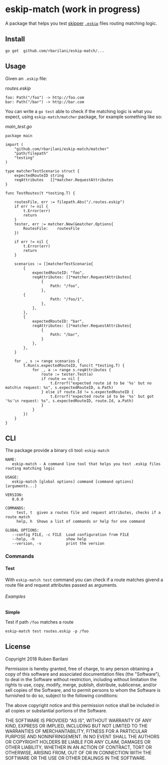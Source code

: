 # eskip-match (work in progress)

A package that helps you test [skipper](https://github.com/zalando/skipper) [`.eskip`](https://zalando.github.io/skipper/dataclients/eskip-file/) files routing matching logic.

## Install

```
go get  github.com/rbarilani/eskip-match/...
```

## Usage

Given an `.eskip` file:

*routes.eskip*
```
foo: Path("/foo") -> http://foo.com
bar: Path("/bar") -> http://bar.com
```

You can write a `go test` able to check if the matching logic is what you expect, using `eskip-match/matcher` package, for example something like so:

*main_test.go*
```
package main

import (
	"github.com/rbarilani/eskip-match/matcher"
	"path/filepath"
	"testing"
)

type matcherTestScenario struct {
	expectedRouteID string
	reqAttributes   []*matcher.RequestAttributes
}

func TestRoutes(t *testing.T) {

	routesFile, err := filepath.Abs("/.routes.eskip")
	if err != nil {
		t.Error(err)
		return
	}
	tester, err := matcher.New(&matcher.Options{
		RoutesFile:    routesFile
	})

	if err != nil {
		t.Error(err)
		return
	}

	scenarios := []matcherTestScenario{
		{
			expectedRouteID: "foo",
			reqAttributes: []*matcher.RequestAttributes{
				{
					Path: "/foo",
				},
        {
					Path: "/foo/1",
				},
			},
		},
		{
			expectedRouteID: "bar",
			reqAttributes: []*matcher.RequestAttributes{
				{
					Path: "/bar",
				}
			},
		},
	}

	for _, s := range scenarios {
		t.Run(s.expectedRouteID, func(t *testing.T) {
			for _, a := range s.reqAttributes {
				route := tester.Test(a)
				if route == nil {
					t.Errorf("expected route id to be '%s' but no match\n request: %s", s.expectedRouteID, a.Path)
				} else if route.Id != s.expectedRouteID {
					t.Errorf("expected route id to be '%s' but got '%s'\n request: %s", s.expectedRouteID, route.Id, a.Path)
				}
			}
		})
	}
}

```

## CLI

The package provide a binary cli tool: `eskip-match`

```
NAME:
   eskip-match - A command line tool that helps you test .eskip files routing matching logic

USAGE:
   eskip-match [global options] command [command options] [arguments...]

VERSION:
   0.0.0

COMMANDS:
     test, t  given a routes file and request attributes, checks if a route match
     help, h  Shows a list of commands or help for one command

GLOBAL OPTIONS:
   --config FILE, -c FILE  Load configuration from FILE
   --help, -h              show help
   --version, -v           print the version
```
### Commands

#### Test

With `eskip-match test` command you can check if a route matches givend a route file and request attributes passed as arguments.

###### Examples  

**Simple**

Test if path `/foo` matches a route

```
eskip-match test routes.eskip -p /foo
```

## License

Copyright 2018 Ruben Barilani

Permission is hereby granted, free of charge, to any person obtaining a copy of this software and associated documentation files (the "Software"), to deal in the Software without restriction, including without limitation the rights to use, copy, modify, merge, publish, distribute, sublicense, and/or sell copies of the Software, and to permit persons to whom the Software is furnished to do so, subject to the following conditions:

The above copyright notice and this permission notice shall be included in all copies or substantial portions of the Software.

THE SOFTWARE IS PROVIDED "AS IS", WITHOUT WARRANTY OF ANY KIND, EXPRESS OR IMPLIED, INCLUDING BUT NOT LIMITED TO THE WARRANTIES OF MERCHANTABILITY, FITNESS FOR A PARTICULAR PURPOSE AND NONINFRINGEMENT. IN NO EVENT SHALL THE AUTHORS OR COPYRIGHT HOLDERS BE LIABLE FOR ANY CLAIM, DAMAGES OR OTHER LIABILITY, WHETHER IN AN ACTION OF CONTRACT, TORT OR OTHERWISE, ARISING FROM, OUT OF OR IN CONNECTION WITH THE SOFTWARE OR THE USE OR OTHER DEALINGS IN THE SOFTWARE.
